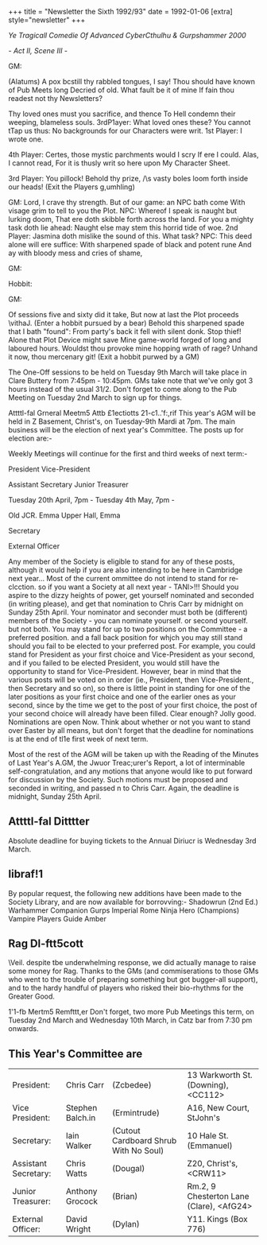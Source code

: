 +++
title = "Newsletter the Sixth 1992/93"
date = 1992-01-06
[extra]
style="newsletter"
+++
 
_Ye Tragicall Comedie Of Advanced CyberCthulhu & Gurpshammer 2000_

_- Act II, Scene III -_

GM:

(Alatums)
A pox bcstill thy rabbled tongues, I say! Thou should have known of Pub Meets long Decried of old. What fault be it of mine
If fain thou readest not thy Newsletters?

Thy loved ones must you sacrifice, and thence To Hell condemn their weeping, blameless souls.
3rdP1ayer: What loved ones these? You cannot tTap us thus: No backgrounds for our Characters were writ.
1st Player:  I wrote one.

4th Player: Certes, those mystic parchments would I scry
If ere I could. Alas, I cannot read, For it is thusly writ so here upon My Character Sheet.

3rd Player:	You pillock! Behold thy prize,
/\s vasty boles loom forth inside our heads!
(Exit the Players g,umhling)

GM:	Lord, I crave thy strength.
But of our game: an NPC bath come With visage grim to tell to you the Plot.
NPC:		Whereof I speak is naught but lurking doom, That ere doth skibble forth across the land. For you a mighty task doth lie ahead:
Naught else may stem this horrid tide of woe.
2nd Player: Jasmina doth mislike the sound of this.
What task?
NPC:		This deed alone will ere suffice: With sharpened spade of black and potent rune And ay with bloody mess and cries of shame,

GM:

Hobbit:

GM:

Of sessions five and sixty did it take,
But now at last the Plot proceeds \vithaJ.
(Enter a hobbit pursued by a bear)
Behold this sharpened spade that I bath "found": From party's back it fell with silent donk.
Stop thief! Alone that Plot Device might save Mine game-world forged of long and laboured hours.
Wouldst thou provoke mine hopping wrath of rage?
Unhand it now, thou mercenary git!
(Exit a hobbit purwed by a GM)

The One-Off sessions to be held on Tuesday 9th March will take place in Clare Buttery from 7:45pm - 10:45pm. GMs take note that we've only got 3 hours instead of the usual 31/2. Don't forget to come along to the Pub Meeting on Tuesday 2nd March to sign up for things.

Attttl-fal Grneral Meetm5 Attb £1ectiotts 21-c1..'f:,rif
This year's AGM will be held in Z Basement, Christ's, on Tuesday-9th Mardi at 7pm. The main business will be the election of next year's Committee. The posts up for election are:-

Weekly Meetings will continue for the first and third weeks of next term:-

President
Vice-President

Assistant Secretary Junior Treasurer

Tuesday 20th April, 7pm -
Tuesday 4th May, 7pm -

Old JCR. Emma Upper Hall, Emma

Secretary

External Officer

Any member of the Society is eligible to stand for any of these posts, although it would help if you are also intending to be here in Cambridge next year...	Most of the current ommittee do not intend to stand for re­ clcction. so if you want a Society at all next year -
TANl>!!!
Should you aspire to the dizzy heights of power, get yourself nominated and seconded (in writing please), and get that nomination to Chris Carr by midnight on Sunday 25th April. Your nominator and seconder must both be (different) members of the Society - you can nominate yourself. or second yourself. but not both. You may stand for up to two positions on the Committee - a preferred position. and a fall­ back position for whjch you may still stand should you fail to be elected to your preferred post. For example, you could stand for President as your first choice and Vice-President as your second, and if you failed to be elected President, you would still have the opportunity to stand for Vice-President.
However, bear in mind that the various posts will be voted on in order (ie., President, then Vice-President., then Secretary and so on), so there is little point in standing for one of the later positions as your first choice and one of the earlier ones as your second, since by the time we get to the post of your first choice, the post of your second choice will already have been filled.
Clear enough? Jolly good.
Nominations are open Now. Think about whether or not you want to stand over Easter by all means, but don't forget that the deadline for nominations is at the end of tl1e first week of next term.

Most of the rest of the AGM will be taken up with the Reading of the Minutes of Last Year's A.GM, the Jwuor Treac;urer's Report, a lot of interminable	self-congratulation,	and	any motions that anyone would like to put forward for discussion by the Society. Such motions must be proposed and seconded in writing, and passed n to Chris Carr.	Again, the deadline is
midnight, Sunday 25th April.

## Attttl-fal Ditttter

Absolute deadline for buying tickets to the Annual Diriucr is Wednesday 3rd March.

## libraf!1

By popular request, the following new additions have been made to the Society Library, and are now available for borrovving:-
Shadowrun (2nd Ed.)	Warhammer Companion Gurps Imperial Rome	Ninja Hero (Champions) Vampire Players Guide	 Amber

## Rag Dl-ftt5cott

\Veil. despite tbe underwhelming response, we did actually manage to raise some money for Rag. Thanks to the GMs (and commiserations to those GMs who went to the trouble of preparing something but got bugger-all support), and to the hardy handful of players who risked their bio-rhythms for the Greater Good.

1'1-fb  Mertm5 Remfttt,er
Don't forget, two more Pub Meetings this term, on Tuesday 2nd March and Wednesday 10th March, in Catz bar from 7:30 pm onwards.

## This Year's Committee are

| | | | |
|-|-|-|-|
|President:| Chris Carr	|(Zcbedee) | 13 Warkworth St. (Downing), \<CC112\> |
|Vice President:| Stephen Balch.in|	(Ermintrude) | A16, New Court, StJohn's |
|Secretary:| Iain Walker	|(Cutout Cardboard Shrub With No Soul) | 10 Hale St. (Emmanuel) |
|Assistant Secretary:|  Chris Watts	|	(Dougal) | Z20, Christ's, \<CRW11\> |
|Junior Treasurer: |Anthony Grocock	| (Brian)| Rm.2, 9 Chesterton Lane (Clare), \<AfG24\> |
|External Officer:|David Wright		| (Dylan)| Y11. Kings (Box 776) |
